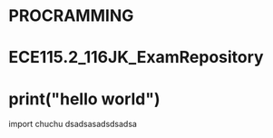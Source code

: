# PROCRAMMING
# ECE115.2_116JK_ExamRepository

# print("hello world")

import chuchu
dsadsasadsdsadsa
